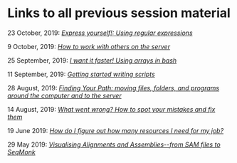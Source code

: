 # Links to all previous session material

23 October, 2019: [*Express yourself!: Using regular expressions*](2019_10_23.md)

9 October, 2019: [*How to work with others on the server*](2019_10_09.md)

25 September, 2019: [*I want it faster! Using arrays in bash*](https://otagomohio.github.io/hackyhour/sessions/2019_09_11_parallel_loop_extension.html)

11 September, 2019: [*Getting started writing scripts*](https://otagomohio.github.io/hackyhour/sessions/2019_09_11.html)

28 August, 2019: [*Finding Your Path: moving files, folders, and programs around the computer and to the server*](sessions/2019_08_28.md)

14 August, 2019: [*What went wrong? How to spot your mistakes and fix them*](https://otagomohio.github.io/hackyhour/sessions/2019_08_14.html)

19 June 2019: [*How do I figure out how many resources I need for my job?*](https://github.com/otagomohio/hackyhour/blob/master/sessions/presentations/profiling.pdf)

29 May 2019: [*Visualising Alignments and Assemblies--from SAM files to SeqMonk*](https://otagomohio.github.io/hackyhour/sessions/2019_05_29.html)

